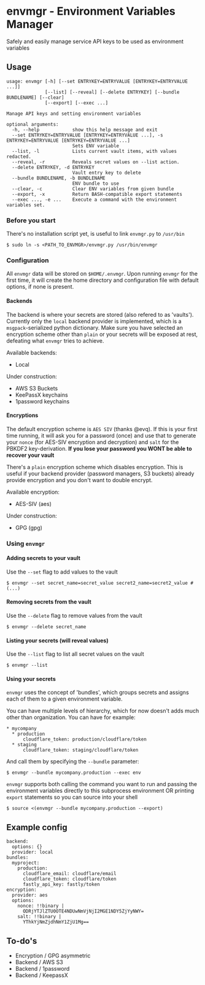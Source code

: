 # envmgr - Environment Variables Manager
Safely and easily manage service API keys to be used as environment variables

## Usage

    usage: envmgr [-h] [--set ENTRYKEY=ENTRYVALUE [ENTRYKEY=ENTRYVALUE ...]]
                  [--list] [--reveal] [--delete ENTRYKEY] [--bundle BUNDLENAME] [--clear]
                  [--export] [--exec ...]

    Manage API keys and setting environment variables

    optional arguments:
      -h, --help            show this help message and exit
      --set ENTRYKEY=ENTRYVALUE [ENTRYKEY=ENTRYVALUE ...], -s ENTRYKEY=ENTRYVALUE [ENTRYKEY=ENTRYVALUE ...]
                            Sets ENV variable
      --list, -l            Lists current vault items, with values redacted.
      --reveal, -r          Reveals secret values on --list action.
      --delete ENTRYKEY, -d ENTRYKEY
                            Vault entry key to delete
      --bundle BUNDLENAME, -b BUNDLENAME
                            ENV bundle to use
      --clear, -c           Clear ENV variables from given bundle
      --export, -x          Return BASH-compatible export statements
      --exec ..., -e ...    Execute a command with the environment variables set.


### Before you start

There's no installation script yet, is useful to link `envmgr.py` to `/usr/bin`

    $ sudo ln -s <PATH_TO_ENVMGR>/envmgr.py /usr/bin/envmgr

### Configuration

All `envmgr` data will be stored on `$HOME/.envmgr`. Upon running `envmgr` for the first time, it will create the home directory and configuration file with default options, if none is present.

#### Backends

The backend is where your secrets are stored (also refered to as 'vaults'). Currently only the `local` backend provider is implemented, which is a `msgpack`-serialized python dictionary. Make sure you have selected an encryption scheme other than `plain` or your secrets will be exposed at rest, defeating what `envmgr` tries to achieve.

Available backends:
* Local

Under construction:
* AWS S3 Buckets
* KeePassX keychains
* 1password keychains

#### Encryptions

The default encryption scheme is `AES SIV` (thanks @evq). If this is your first time running, it will ask you for a password (once) and use that to generate your `nonce` (for AES-SIV encryption and decryption) and `salt` for the PBKDF2 key-derivation. **If you lose your password you WONT be able to recover your vault**

There's a `plain` encryption scheme which disables encryption. This is useful if your backend provider (password managers, S3 buckets) already provide encryption and you don't want to double encrypt.

Available encryption:
* AES-SIV (aes)

Under construction:
* GPG (gpg)

### Using `envmgr`

#### Adding secrets to your vault

Use the `--set` flag to add values to the vault

    $ envmgr --set secret_name=secret_value secret2_name=secret2_value # (...)

#### Removing secrets from the vault

Use the `--delete` flag to remove values from the vault

    $ envmgr --delete secret_name

#### Listing your secrets (**will reveal values**)

Use the `--list` flag to list all secret values on the vault

    $ envmgr --list

#### Using your secrets

`envmgr` uses the concept of 'bundles', which groups secrets and assigns
each of them to a given environment variable.

You can have multiple levels of hierarchy, which for now doesn't adds much other than organization. You can have for example:

    * mycompany
      * production
          cloudflare_token: production/cloudflare/token
      * staging
          cloudflare_token: staging/cloudflare/token

And call them by specifying the `--bundle` parameter:

    $ envmgr --bundle mycompany.production --exec env

`envmgr` supports both calling the command you want to run and passing the environment variables directly to this subprocess environment OR printing `export` statements so you can source into your shell

    $ source <(envmgr --bundle mycompany.production --export)


## Example config
    backend:
      options: {}
      provider: local
    bundles:
      myproject:
        production:
          cloudflare_email: cloudflare/email
          cloudflare_token: cloudflare/token
          fastly_api_key: fastly/token
    encryption:
      provider: aes
      options:
        nonce: !!binary |
          ODRjYTJlZTU0OTE4NDUwNmVjNjI2MGE1NDY5ZjYyNWY=
        salt: !!binary |
          YThkYjNmZjdhNmY1ZjU1Mg==

## To-do's
* Encryption / GPG asymmetric
* Backend / AWS S3
* Backend / 1password
* Backend / KeepassX
